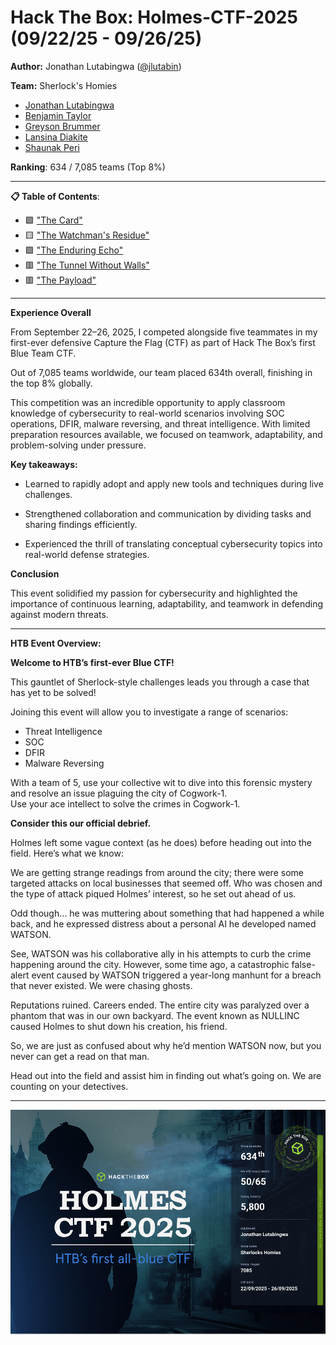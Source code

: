 # Hack The Box: Holmes-CTF-2025 (09/22/25 - 09/26/25)

**Author:** Jonathan Lutabingwa ([@jlutabin](https://github.com/jlutabin))

**Team:** Sherlock's Homies
- [Jonathan Lutabingwa](https://www.linkedin.com/in/jonathan-lutabingwa/)  
- [Benjamin Taylor](https://www.linkedin.com/in/btayl106/)  
- [Greyson Brummer](https://www.linkedin.com/in/greyson-brummer-b82119301/)  
- [Lansina Diakite](https://www.linkedin.com/in/lansina-diakite-7a673b202/)  
- [Shaunak Peri](https://www.linkedin.com/in/shaunak-peri-315744245/)

**Ranking**: 634 / 7,085 teams (Top 8%)

---

**📋 Table of Contents**:
- 🟩 ["The Card"](./holmes_the_card.md)
- 🟨 ["The Watchman's Residue"](./holmes_watchmans_residue.md)
- 🟩 ["The Enduring Echo"](./holmes_enduring_echo.md)
- 🟥 ["The Tunnel Without Walls"](./holmes_tunnel_without_walls.md)
- 🟥 ["The Payload"](./holmes_the_payload.md)
  
---

**Experience Overall**

From September 22–26, 2025, I competed alongside five teammates in my first-ever defensive Capture the Flag (CTF) as part of Hack The Box’s first Blue Team CTF.

Out of 7,085 teams worldwide, our team placed 634th overall, finishing in the top 8% globally.


This competition was an incredible opportunity to apply classroom knowledge of cybersecurity to real-world scenarios involving SOC operations,
DFIR, malware reversing, and threat intelligence. With limited preparation resources available, we focused on teamwork, adaptability, and problem-solving under pressure.

**Key takeaways:**

- Learned to rapidly adopt and apply new tools and techniques during live challenges.

- Strengthened collaboration and communication by dividing tasks and sharing findings efficiently.

- Experienced the thrill of translating conceptual cybersecurity topics into real-world defense strategies.

**Conclusion**

This event solidified my passion for cybersecurity and highlighted the importance of continuous learning, adaptability, and teamwork in defending against modern threats.

---

**HTB Event Overview:**

**Welcome to HTB’s first-ever Blue CTF!**

This gauntlet of Sherlock-style challenges leads you through a case that has yet to be solved! 

Joining this event will allow you to investigate a range of scenarios: 

- Threat Intelligence
- SOC
- DFIR
- Malware Reversing 

With a team of 5, use your collective wit to dive into this forensic mystery and resolve an issue plaguing the city of Cogwork-1.  
Use your ace intellect to solve the crimes in Cogwork-1.


**Consider this our official debrief.**

Holmes left some vague context (as he does) before heading out into the field. Here’s what we know: 

We are getting strange readings from around the city; there were some targeted attacks on local businesses that seemed off. Who was chosen and the type of attack piqued Holmes’ interest, so he set out ahead of us. 

Odd though… he was muttering about something that had happened a while back, and he expressed distress about a personal AI he developed named WATSON. 

See, WATSON was his collaborative ally in his attempts to curb the crime happening around the city. However, some time ago, a catastrophic false-alert event caused by WATSON triggered a year-long manhunt for a breach that never existed. We were chasing ghosts.  

Reputations ruined. Careers ended. The entire city was paralyzed over a phantom that was in our own backyard. The event known as NULLINC caused Holmes to shut down his creation, his friend. 

So, we are just as confused about why he’d mention WATSON now, but you never can get a read on that man. 

Head out into the field and assist him in finding out what’s going on. We are counting on your detectives.  

--- 

![Certificate - Sherlock's Homies](images/HolmesCTF2025Certificate.png)

